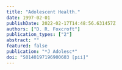 ```yaml
---
title: "Adolescent Health."
date: 1997-02-01
publishDate: 2022-02-17T14:48:56.631457Z
authors: ["D. R. Foxcroft"]
publication_types: ["2"]
abstract: ""
featured: false
publication: "*J Adolesc*"
doi: "S0140197196900603 [pii]"
---
```


